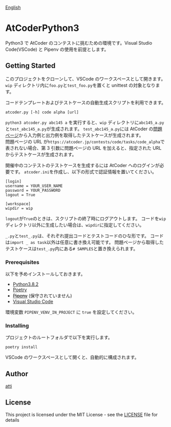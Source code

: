 [English](readme.md)

# AtCoderPython3

Python3 で AtCoder のコンテストに挑むための環境です。Visual Studio Code(VSCode) と Pipenv の使用を前提とします。

## Getting Started

このプロジェクトをクローンして、VSCode のワークスペースとして開きます。
`wip` ディレクトリ内に`foo.py`と`test_foo.py`を置くと unittest の対象となります。

コードテンプレートおよびテストケースの自動生成スクリプトを利用できます。

```
atcoder.py [-h] code alpha [url]
```

`python3 atcoder.py abc145 a` を実行すると、`wip` ディレクトリに`abc145_a.py`と`test_abc145_a.py`が生成されます。
`test_abc145_a.py`には AtCoder の[問題ページ](https://atcoder.jp/contests/abc145/tasks/abc145_a)から入力例と出力例を取得したテストケースが生成されます。  
問題ページの URL が`https://atcoder.jp/contests/code/tasks/code_alpha`で表されない場合、第 3 引数に問題ページの URL を加えると、指定された URL からテストケースが生成されます。

開催中のコンテストのテストケースを生成するには AtCoder へのログインが必要です。
`atcoder.ini`を作成し、以下の形式で認証情報を置いてください。

```
[login]
username = YOUR_USER_NAME
password = YOUR_PASSWORD
logout = True

[workspace]
wipdir = wip
```

`logout`が`True`のときは、スクリプトの終了時にログアウトします。
コードを`wip`ディレクトリ以外に生成したい場合は、`wipdir`に指定してください。

`_.py`と`test_.py`は、それぞれ提出コードとテストコードのひな形です。
コードは`import _ as task`以外は任意に書き換え可能です。
問題ページから取得したテストケースは`test_.py`内にある`# SAMPLES`と置き換えられます。

### Prerequisites

以下を予めインストールしておきます。

- [Python3.8.2](https://www.python.org/downloads/release/python-382/)
- [Poetry](https://python-poetry.org/docs/#installation)
- ~~[Pipenv](https://pipenv.kennethreitz.org/en/latest/install/#installing-pipenv)~~ (保守されていません)
- [Visual Studio Code](https://code.visualstudio.com/download/)

環境変数 `PIPENV_VENV_IN_PROJECT` に `true` を設定してください。

### Installing

プロジェクトのルートフォルダで以下を実行します。

```
poetry install
```

VSCode のワークスペースとして開くと、自動的に構成されます。

## Author

[atti](https://atcoder.jp/users/atti)

## License

This project is licensed under the MIT License - see the [LICENSE](LICENSE) file for details
